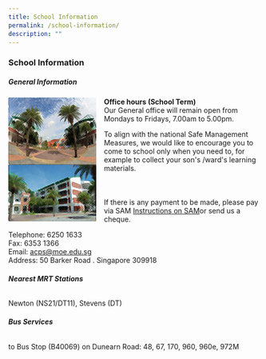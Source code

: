 ```yaml
---
title: School Information
permalink: /school-information/
description: ""
---
```

### **School Information**
##### **General Information**
<img align="left" style="width:35%;margin-right:15px;" src="/images/sch%20info.jpg"> 
<b>Office hours (School Term)</b><br>
Our General office will remain open from&nbsp;<br>
Mondays to Fridays,&nbsp;7.00am to 5.00pm.

To align with the national Safe Management Measures, we would like to encourage you to come to school only when you need to, for example to collect your son's /ward's learning materials.&nbsp;
<br><br><br><br>
If there is any payment to be made, please pay via SAM [Instructions on SAM](/files/Instructions%20on%20SAM.pdf)or send us a cheque.

Telephone: 6250 1633<br>
Fax: 6353 1366<br>
Email: [acps@moe.edu.sg](mailto:acps@moe.edu.sg)<br>
Address: 50 Barker Road . Singapore 309918

###### **Nearest MRT Stations**
Newton (NS21/DT11),
Stevens (DT)
###### **Bus Services**
to Bus Stop (B40069) on Dunearn Road:
48, 67, 170, 960, 960e, 972M